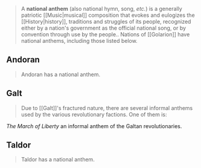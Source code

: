 > A **national anthem** (also national hymn, song, *etc.*) is a generally patriotic [[Music|musical]] composition that evokes and eulogizes the [[History|history]], traditions and struggles of its people, recognized either by a nation's government as the official national song, or by convention through use by the people..
> Nations of [[Golarion]] have national anthems, including those listed below.



## Andoran

> Andoran has a national anthem.


## Galt

> Due to [[Galt]]'s fractured nature, there are several informal anthems used by the various revolutionary factions. One of them is:

*The March of Liberty*
an informal anthem of the Galtan revolutionaries.

## Taldor

> Taldor has a national anthem.








